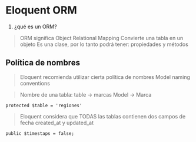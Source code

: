 # Eloquent ORM

   1. ¿qué es un ORM?
> ORM significa Object Relational Mapping
> Convierte una tabla en un objeto
> Es una clase, por lo tanto podrá tener: 
> propiedades y métodos

## Política de nombres

> Eloquent recomienda utilizar cierta política de nombres
> Model naming conventions

> Nombre de una tabla:
> table -> marcas
> Model -> Marca

    protected $table = 'regiones'

> Eloquent considera que TODAS las tablas 
> contienen dos campos de fecha
> created_at  y  updated_at

    public $timestaps = false;
